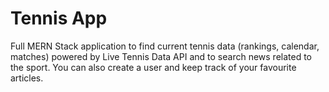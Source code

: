 # Tennis App

Full MERN Stack application to find current tennis data (rankings, calendar, matches) powered by Live Tennis Data API and to search news related to the sport. You can also create a user and keep track of your favourite articles.